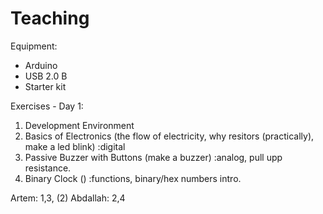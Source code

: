 # Teaching

Equipment:
* Arduino
* USB 2.0 B
* Starter kit


Exercises - Day 1:

1. Development Environment
2. Basics of Electronics (the flow of electricity, why resitors (practically), make a led blink) :digital
3. Passive Buzzer with Buttons (make a buzzer) :analog, pull upp resistance.
4. Binary Clock () :functions, binary/hex numbers intro.

Artem: 1,3, (2)
Abdallah: 2,4
